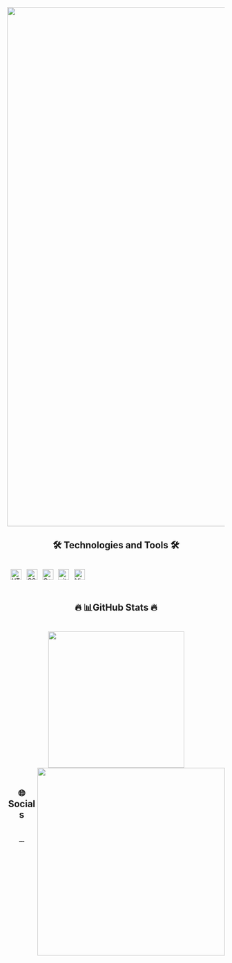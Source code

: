 <!-- Trungquandev -->
<a href="#" target="_blank">
  <img src="svg/trungquandev.svg" width="1200" alt="" />
</a>
<h2 align="center"></h2>
<h2 align="center">🛠 Technologies and Tools 🛠</h2>

<br>
<!-- https://simpleicons.org/ -->
<!--  <span><img src="https://img.shields.io/badge/JavaScript-282C34?logo=javascript&logoColor=F7DF1E" alt="JavaScript logo" title="JavaScript" height="25" /></span> -->
&nbsp;
<!-- <span><img src="https://img.shields.io/badge/TypeScript-282C34?logo=typescript&logoColor=3178C6" alt="TypeScript logo" title="TypeScript" height="25" /></span>
&nbsp; -->
<!-- <span><img src="https://img.shields.io/badge/ReactJS-282C34?logo=react&logoColor=61DAFB" alt="ReactJS logo" title="ReactJS" height="25" /></span>
&nbsp; -->
<!-- <span><img src="https://img.shields.io/badge/Redux-282C34?logo=redux&logoColor=764ABC" alt="Redux logo" title="Redux" height="25" /></span>
&nbsp; -->
<!-- <span><img src="https://img.shields.io/badge/Vue.js-282C34?logo=vue.js&logoColor=4FC08D" alt="Vue.js logo" title="Vue.js" height="25" /></span>
&nbsp; -->
<!-- <span><img src="https://img.shields.io/badge/Nuxt.js-282C34?logo=nuxt.js&logoColor=4FC08D" alt="Nuxt.js logo" title="Nuxt.js" height="25" /></span>
&nbsp; -->
<!-- <span><img src="https://img.shields.io/badge/Node.js-282C34?logo=node.js&logoColor=00F200" alt="Node.js logo" title="Node.js" height="25" /></span>
&nbsp;
<!-- <span><img src="https://img.shields.io/badge/Express-282C34?logo=express&logoColor=FFFFFF" alt="Express.js logo" title="Express.js" height="25" /></span>
&nbsp; -->
<!-- <span><img src="https://img.shields.io/badge/MongoDB-282C34?logo=mongodb&logoColor=47A248" alt="MongoDB logo" title="MongoDB" height="25" /></span>
&nbsp; -->
<!-- <span><img src="https://img.shields.io/badge/Tailwind%20CSS-282C34?logo=tailwind-css&logoColor=38B2AC" alt="TailwindCSS logo" title="TailwindCSS" height="25" /></span>
&nbsp;
<!-- <span><img src="https://img.shields.io/badge/Three.js-282C34?logo=three.js&logoColor=FFFFFF" alt="Three.js logo" title="Three.js" height="25" /></span>
&nbsp; -->
<span><img src="https://img.shields.io/badge/HTML5-282C34?logo=html5&logoColor=E34F26" alt="HTML5 logo" title="HTML5" height="25" /></span>
&nbsp;
<span><img src="https://img.shields.io/badge/CSS3-282C34?logo=css3&logoColor=1572B6" alt="CSS3 logo" title="CSS3" height="25" /></span>
&nbsp;
<span><img src="https://img.shields.io/badge/c++-%2300599C.svg?style=for-the-badge&logo=c%2B%2B&logoColor=white" alt="C++ logo" title="C++" height="25" /></span>
&nbsp; 
<!-- <span><img src="https://img.shields.io/badge/Bootstrap-282C34?logo=bootstrap&logoColor=7952B3" alt="Bootstrap logo" title="Bootstrap" height="25" /></span>
&nbsp; -->
<!-- <span><img src="https://img.shields.io/badge/ESLint-282C34?logo=eslint&logoColor=4B32C3" alt="ESLint logo" title="ESLint" height="25" /></span>
&nbsp; -->
<span><img src="https://img.shields.io/badge/git-282C34?logo=git&logoColor=F05032" alt="git logo" title="git" height="25" /></span>
&nbsp;
<span><img src="https://img.shields.io/badge/VS%20Code-282C34?logo=visual-studio-code&logoColor=007ACC" alt="Visual Studio Code logo" title="Visual Studio Code" height="25" /></span>
&nbsp;
<!-- <span><img src="https://img.shields.io/badge/Firebase-282C34?logo=firebase&logoColor=FFCA28" alt="Firebase logo" title="Firebase" height="25" /></span>
&nbsp;
<!-- <span><img src="https://img.shields.io/badge/WordPress-282C34?logo=wordPress&logoColor=21759B" alt="WordPress logo" title="WordPress" height="25" /></span>
&nbsp; -->

<br>
<br>
<h2 align="center"></h2>
<h2 align="center">🔥   📊GitHub Stats   🔥</h2>
<!-- https://github.com/anuraghazra/github-readme-stats -->
<br>
<div align=center>
  <a href="#" title="TanPhat-coder">
    <img width="315" align="center" src="https://github-readme-stats.vercel.app/api?username=TanPhat-coder&theme=radical&hide_border=false&include_all_commits=false&count_private=true" />
  </a>
  <a href="#" title="TanPhat-coder">
    <img align="right" width="434" top="1000" src="(https://github-readme-streak-stats.herokuapp.com/?user=TanPhat-coder&theme=radical&hide_border=false)" />
</a>
</div>

<br>
<h2 align="center"></h2>
<h2 align="center">🌐Socials</h2>

<br>
<!-- https://icons8.com -->
<div align="center">

  
  <a href="https://www.facebook.com/share/1AJPRDHuD1/?mibextid=wwXIfr" target="blank">
    <img src="https://img.icons8.com/bubbles/100/000000/facebook-new.png" alt="" />
  </a>

  
  <a href="https://www.instagram.com/tphatsss?igsh=MWU2MW51ZjZ0M2tp&utm_source=qr" target="blank">
    <img src="https://img.icons8.com/bubbles/100/000000/instagram.png" alt="" />
  </a>

 <a href="https://www.linkedin.com/in/phát-nguyễn-3408b735a/" target="blank">
    <img src="https://icons8.com/icon/108812/linkedin" alt="" />
</a>
  
  <a href="mailto:stormmie2006@gmail.com" target="top">
    <img src="https://img.icons8.com/bubbles/100/000000/apple-mail.png" alt="" />
  </a>
</div>



</a>
